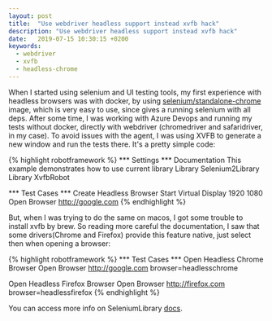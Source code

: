 ```yaml
---
layout: post
title:  "Use webdriver headless support instead xvfb hack"
description: "Use webdriver headless support instead xvfb hack"
date:   2019-07-15 10:30:15 +0200
keywords:
  - webdriver
  - xvfb
  - headless-chrome
---
```

When I started using selenium and UI testing tools, my first experience with headless browsers was with docker, by using [selenium/standalone-chrome][chrome-docker] image, which is very easy to use, since gives a running selenium with all deps.
After some time, I was working with Azure Devops and running my tests without docker, directly with webdriver (chromedriver and safaridriver, in my case). To avoid issues with the agent, I was using XVFB to generate a new window and run the tests there. It's a pretty simple code:

{% highlight robotframework %}
*** Settings ***
Documentation     This example demonstrates how to use current library
Library           Selenium2Library
Library           XvfbRobot

*** Test Cases ***
Create Headless Browser
    Start Virtual Display    1920    1080
    Open Browser   http://google.com
{% endhighlight %}


But, when I was trying to do the same on macos, I got some trouble to install xvfb by brew. So reading more careful the documentation, I saw that some drivers(Chrome and Firefox) provide this feature native, just select then when opening a browser:

{% highlight robotframework %}
*** Test Cases ***
Open Headless Chrome Browser
    Open Browser   http://google.com    browser=headlesschrome

Open Headless Firefox Browser
    Open Browser   http://firefox.com    browser=headlessfirefox
{% endhighlight %}

You can access more info on SeleniumLibrary [docs][rf-docs].



[rf-docs]: http://robotframework.org/SeleniumLibrary/SeleniumLibrary.html#Open%20Browser
[chrome-docker]: https://github.com/SeleniumHQ/docker-selenium
